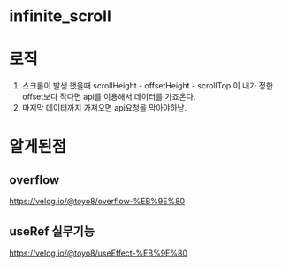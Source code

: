 # infinite_scroll

# 로직
1. 스크롤이 발생 했을때 scrollHeight - offsetHeight - scrollTop 이 내가 정한 offset보다 작다면 api를 이용해서 데이터를 가죠온다.
2. 마지막 데이터까지 가져오면 api요청을 막아야하낟.
# 알게된점
## overflow
https://velog.io/@toyo8/overflow-%EB%9E%80
## useRef 실무기능
https://velog.io/@toyo8/useEffect-%EB%9E%80
